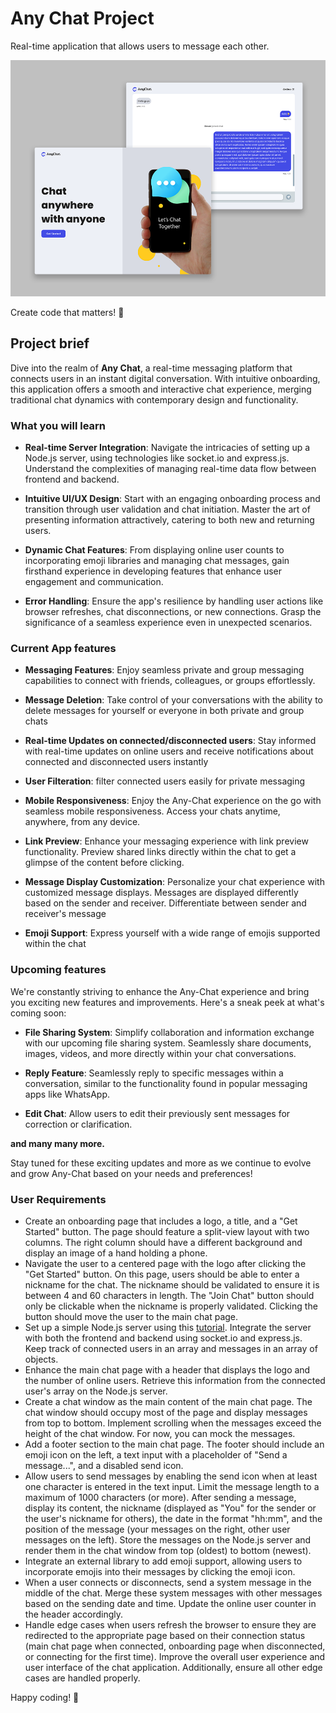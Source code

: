 # Any Chat Project

Real-time application that allows users to message each other.

![Any Chat Project preview image](https://github.com/elise-bigdevsoon/big-dev-soon-any-chat/blob/main/project-preview.png?raw=true)

Create code that matters! 🤩

## Project brief

Dive into the realm of **Any Chat**, a real-time messaging platform that connects users in an instant digital conversation. With intuitive onboarding, this application offers a smooth and interactive chat experience, merging traditional chat dynamics with contemporary design and functionality.

### What you will learn

- **Real-time Server Integration**: Navigate the intricacies of setting up a Node.js server, using technologies like socket.io and express.js. Understand the complexities of managing real-time data flow between frontend and backend.

- **Intuitive UI/UX Design**: Start with an engaging onboarding process and transition through user validation and chat initiation. Master the art of presenting information attractively, catering to both new and returning users.

- **Dynamic Chat Features**: From displaying online user counts to incorporating emoji libraries and managing chat messages, gain firsthand experience in developing features that enhance user engagement and communication.

- **Error Handling**: Ensure the app's resilience by handling user actions like browser refreshes, chat disconnections, or new connections. Grasp the significance of a seamless experience even in unexpected scenarios.

### Current App features

- **Messaging Features**: Enjoy seamless private and group messaging capabilities to connect with friends, colleagues, or groups effortlessly.

- **Message Deletion**: Take control of your conversations with the ability to delete messages for yourself or everyone in both private and group chats

- **Real-time Updates on connected/disconnected users**: Stay informed with real-time updates on online users and receive notifications about connected and disconnected users instantly

- **User Filteration**: filter connected users easily for private messaging

- **Mobile Responsiveness**: Enjoy the Any-Chat experience on the go with seamless mobile responsiveness. Access your chats anytime, anywhere, from any device.

- **Link Preview**: Enhance your messaging experience with link preview functionality. Preview shared links directly within the chat to get a glimpse of the content before clicking.

- **Message Display Customization**: Personalize your chat experience with customized message displays. Messages are displayed differently based on the sender and receiver. Differentiate between sender and receiver's message

- **Emoji Support**: Express yourself with a wide range of emojis supported within the chat

### Upcoming features

We're constantly striving to enhance the Any-Chat experience and bring you exciting new features and improvements. Here's a sneak peek at what's coming soon:

- **File Sharing System**: Simplify collaboration and information exchange with our upcoming file sharing system. Seamlessly share documents, images, videos, and more directly within your chat conversations.

- **Reply Feature**: Seamlessly reply to specific messages within a conversation, similar to the functionality found in popular messaging apps like WhatsApp.

- **Edit Chat**: Allow users to edit their previously sent messages for correction or clarification.

**and many many more.**

Stay tuned for these exciting updates and more as we continue to evolve and grow Any-Chat based on your needs and preferences!

### User Requirements

- Create an onboarding page that includes a logo, a title, and a "Get Started" button. The page should feature a split-view layout with two columns. The right column should have a different background and display an image of a hand holding a phone.
- Navigate the user to a centered page with the logo after clicking the "Get Started" button. On this page, users should be able to enter a nickname for the chat. The nickname should be validated to ensure it is between 4 and 60 characters in length. The "Join Chat" button should only be clickable when the nickname is properly validated. Clicking the button should move the user to the main chat page.
- Set up a simple Node.js server using this [tutorial](https://socket.io/get-started/chat). Integrate the server with both the frontend and backend using socket.io and express.js. Keep track of connected users in an array and messages in an array of objects.
- Enhance the main chat page with a header that displays the logo and the number of online users. Retrieve this information from the connected user's array on the Node.js server.
- Create a chat window as the main content of the main chat page. The chat window should occupy most of the page and display messages from top to bottom. Implement scrolling when the messages exceed the height of the chat window. For now, you can mock the messages.
- Add a footer section to the main chat page. The footer should include an emoji icon on the left, a text input with a placeholder of "Send a message...", and a disabled send icon.
- Allow users to send messages by enabling the send icon when at least one character is entered in the text input. Limit the message length to a maximum of 1000 characters (or more). After sending a message, display its content, the nickname (displayed as "You" for the sender or the user's nickname for others), the date in the format "hh:mm", and the position of the message (your messages on the right, other user messages on the left). Store the messages on the Node.js server and render them in the chat window from top (oldest) to bottom (newest).
- Integrate an external library to add emoji support, allowing users to incorporate emojis into their messages by clicking the emoji icon.
- When a user connects or disconnects, send a system message in the middle of the chat. Merge these system messages with other messages based on the sending date and time. Update the online user counter in the header accordingly.
- Handle edge cases when users refresh the browser to ensure they are redirected to the appropriate page based on their connection status (main chat page when connected, onboarding page when disconnected, or connecting for the first time). Improve the overall user experience and user interface of the chat application. Additionally, ensure all other edge cases are handled properly.

Happy coding! 🚀
